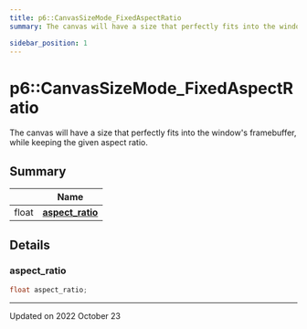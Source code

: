 ```yaml
---
title: p6::CanvasSizeMode_FixedAspectRatio
summary: The canvas will have a size that perfectly fits into the window's framebuffer, while keeping the given aspect ratio. 

sidebar_position: 1
---
```


# p6::CanvasSizeMode_FixedAspectRatio



The canvas will have a size that perfectly fits into the window's framebuffer, while keeping the given aspect ratio. 



## Summary

|                | Name           |
| -------------- | -------------- |
| float | **[aspect_ratio](/reference/Types/canvas_size_mode___fixed_aspect_ratio#aspect_ratio)**  |

## Details


### aspect_ratio

```cpp
float aspect_ratio;
```


-------------------------------

Updated on 2022 October 23